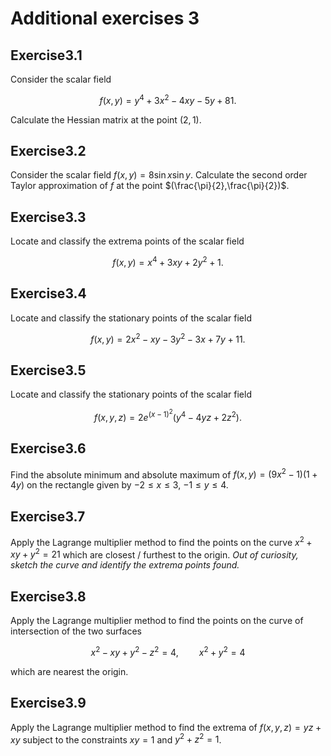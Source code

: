 # Additional exercises 3

## Exercise

Consider the scalar field

$$
f(x,y) = y^4 + 3x^2 - 4xy - 5y + 81.
$$

Calculate the Hessian matrix at the point $(2,1)$.

## Exercise

Consider the scalar field $f(x,y) = 8 \sin x \sin y$. Calculate the second order Taylor approximation of $f$ at the point $(\frac{\pi}{2},\frac{\pi}{2})$.

## Exercise

Locate and classify the extrema points of the scalar field

$$
f(x,y) = x^4 + 3 x y + 2 y^2 +1.
$$

## Exercise

Locate and classify the stationary points of the scalar field

$$
f(x,y) = 2x^2 - xy - 3y^2 - 3x +7y +11.
$$

## Exercise

Locate and classify the stationary points of the scalar field

$$
f(x, y, z) = 2e^{(x−1)^2} (y^4 − 4yz + 2z^2).
$$

## Exercise

Find the absolute minimum and absolute maximum of $f(x,y)=(9x^2 − 1)(1 + 4y)$ on the rectangle given by $−2 \leq x \leq 3$, $−1\leq y \leq4$.

## Exercise

Apply the Lagrange multiplier method to find the points on the curve $x^2 + xy + y^2 = 21$ which are closest / furthest to the origin. _Out of curiosity, sketch the curve and identify the extrema points found._

## Exercise

Apply the Lagrange multiplier method to find the points on the curve of intersection of the two surfaces

$$
x^2 - xy + y^2 - z^2 = 4, \quad  \quad x^2 + y^2 =4
$$

which are nearest the origin.

## Exercise

Apply the Lagrange multiplier method to find the extrema of $f(x, y, z) = yz + xy$ subject to the constraints $xy = 1$ and $y^2 + z^2 = 1$.

<style scoped>
h1 {
    counter-reset: h2
}
h2:after {
    counter-increment: h2;
    content: "3." counter(h2) 
}
</style>
